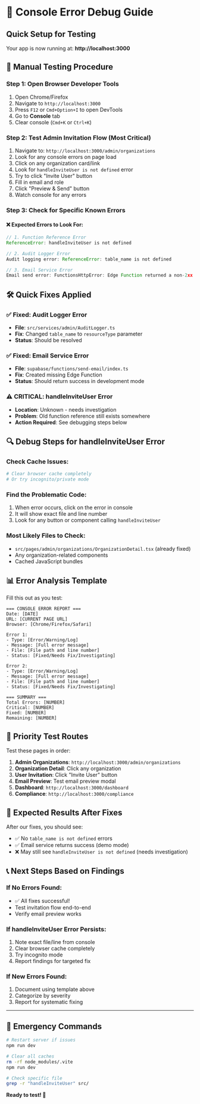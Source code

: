 # 🚨 Console Error Debug Guide

## Quick Setup for Testing
Your app is now running at: **http://localhost:3000**

## 🔧 Manual Testing Procedure

### Step 1: Open Browser Developer Tools
1. Open Chrome/Firefox
2. Navigate to `http://localhost:3000`
3. Press `F12` or `Cmd+Option+I` to open DevTools
4. Go to **Console** tab
5. Clear console (`Cmd+K` or `Ctrl+K`)

### Step 2: Test Admin Invitation Flow (Most Critical)
1. Navigate to: `http://localhost:3000/admin/organizations`
2. Look for any console errors on page load
3. Click on any organization card/link
4. Look for `handleInviteUser is not defined` error
5. Try to click "Invite User" button
6. Fill in email and role
7. Click "Preview & Send" button
8. Watch console for any errors

### Step 3: Check for Specific Known Errors

#### ❌ Expected Errors to Look For:
```javascript
// 1. Function Reference Error
ReferenceError: handleInviteUser is not defined

// 2. Audit Logger Error  
Audit logging error: ReferenceError: table_name is not defined

// 3. Email Service Error
Email send error: FunctionsHttpError: Edge Function returned a non-2xx status code
```

## 🛠️ Quick Fixes Applied

### ✅ Fixed: Audit Logger Error
- **File**: `src/services/admin/AuditLogger.ts`
- **Fix**: Changed `table_name` to `resourceType` parameter
- **Status**: Should be resolved

### ✅ Fixed: Email Service Error  
- **File**: `supabase/functions/send-email/index.ts`
- **Fix**: Created missing Edge Function
- **Status**: Should return success in development mode

### ⚠️ CRITICAL: handleInviteUser Error
- **Location**: Unknown - needs investigation
- **Problem**: Old function reference still exists somewhere
- **Action Required**: See debugging steps below

## 🔍 Debug Steps for handleInviteUser Error

### Check Cache Issues:
```bash
# Clear browser cache completely
# Or try incognito/private mode
```

### Find the Problematic Code:
1. When error occurs, click on the error in console
2. It will show exact file and line number
3. Look for any button or component calling `handleInviteUser`

### Most Likely Files to Check:
- `src/pages/admin/organizations/OrganizationDetail.tsx` (already fixed)
- Any organization-related components
- Cached JavaScript bundles

## 📊 Error Analysis Template

Fill this out as you test:

```
=== CONSOLE ERROR REPORT ===
Date: [DATE]
URL: [CURRENT PAGE URL]
Browser: [Chrome/Firefox/Safari]

Error 1:
- Type: [Error/Warning/Log]
- Message: [Full error message]
- File: [File path and line number]
- Status: [Fixed/Needs Fix/Investigating]

Error 2:
- Type: [Error/Warning/Log]  
- Message: [Full error message]
- File: [File path and line number]
- Status: [Fixed/Needs Fix/Investigating]

=== SUMMARY ===
Total Errors: [NUMBER]
Critical: [NUMBER]
Fixed: [NUMBER]
Remaining: [NUMBER]
```

## 🎯 Priority Test Routes

Test these pages in order:
1. **Admin Organizations**: `http://localhost:3000/admin/organizations`
2. **Organization Detail**: Click any organization
3. **User Invitation**: Click "Invite User" button
4. **Email Preview**: Test email preview modal
5. **Dashboard**: `http://localhost:3000/dashboard`
6. **Compliance**: `http://localhost:3000/compliance`

## 🚀 Expected Results After Fixes

After our fixes, you should see:
- ✅ No `table_name is not defined` errors
- ✅ Email service returns success (demo mode)
- ❌ May still see `handleInviteUser is not defined` (needs investigation)

## 📞 Next Steps Based on Findings

### If No Errors Found:
- ✅ All fixes successful!
- Test invitation flow end-to-end
- Verify email preview works

### If handleInviteUser Error Persists:
1. Note exact file/line from console
2. Clear browser cache completely
3. Try incognito mode
4. Report findings for targeted fix

### If New Errors Found:
1. Document using template above
2. Categorize by severity
3. Report for systematic fixing

---

## 🔧 Emergency Commands

```bash
# Restart server if issues
npm run dev

# Clear all caches
rm -rf node_modules/.vite
npm run dev

# Check specific file
grep -r "handleInviteUser" src/
```

**Ready to test! 🚀**